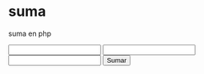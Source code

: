 # suma
suma en php

<html>

<head>
<title>SUMA PHP</title>
<script>
function sumar() {
var n1 = parseInt(document.MyForm.numero1.value);
var n2 = parseInt(document.MyForm.numero2.value);
document.MyForm.resultado.value=n1+n2;
}
</script>
</head>

<body>

<form name="MyForm">
<input type="text" name="numero1" size="20">
<input type="text" name="numero2" size="20">
<input type="text" name="resultado" size="20">

<input type="button" value="Sumar" onclick="sumar()">
</form>

</body>

</html>

